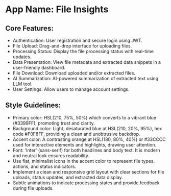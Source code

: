 # **App Name**: File Insights

## Core Features:

- Authentication: User registration and secure login using JWT.
- File Upload: Drag-and-drop interface for uploading files.
- Processing Status: Display the file processing status with real-time updates.
- Data Presentation: View file metadata and extracted data snippets in a user-friendly dashboard.
- File Download: Download uploaded and/or extracted files.
- AI Summarization: AI-powered summarization of extracted text using LLM tool.
- User Settings: Allow users to manage account settings.

## Style Guidelines:

- Primary color: HSL(210, 75%, 50%) which converts to a vibrant blue (#3399FF), promoting trust and clarity.
- Background color: Light, desaturated blue at HSL(210, 20%, 95%), hex code #F0F8FF, providing a clean and unobtrusive backdrop.
- Accent color: A contrasting orange at HSL(180, 80%, 40%) or #33CCCC used for interactive elements and highlights, drawing user attention.
- Font: 'Inter' (sans-serif) for both headlines and body text. It is modern and neutral look ensures readability.
- Use flat, minimalist icons in the accent color to represent file types, actions, and status indicators.
- Implement a clean and responsive grid layout with clear sections for file uploads, status updates, and extracted data display.
- Subtle animations to indicate processing states and provide feedback during file uploads.